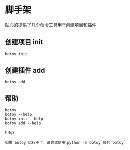 # 脚手架

贴心的提供了几个命令工具用于创建项目和插件

## 创建项目 init

```shell
botoy init
```

## 创建插件 add

```shell
botoy add
```

## 帮助

```shell
botoy
botoy --help
botoy init --help
botoy add --help
```

!!!tip

    如果 botoy 运行不了，请尝试使用`python -m botoy`替代`botoy`
